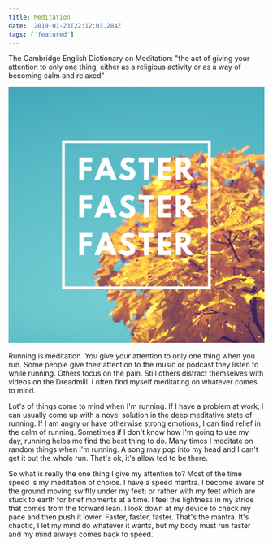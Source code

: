 ```yaml
---
title: Meditation
date: '2019-01-23T22:12:03.284Z'
tags: ['featured']
---
```


The Cambridge English Dictionary on Meditation: "the act of giving your attention to only one thing, either as a religious activity or as a way of becoming calm and relaxed"

![Faster Faster Faster](./faster.png)

Running is meditation. You give your attention to only one thing when you run. Some people give their attention to the music or podcast they listen to while running. Others focus on the pain. Still others distract themselves with videos on the Dreadmill. I often find myself meditating on whatever comes to mind.

Lot's of things come to mind when I'm running. If I have a problem at work, I can usually come up with a novel solution in the deep meditative state of running. If I am angry or have otherwise strong emotions, I can find relief in the calm of running. Sometimes if I don't know how I'm going to use my day, running helps me find the best thing to do. Many times I meditate on random things when I'm running. A song may pop into my head and I can't get it out the whole run. That's ok, it's allow ted to be there.

So what is really the one thing I give my attention to? Most of the time speed is my meditation of choice. I have a speed mantra. I become aware of the ground moving swiftly under my feet; or rather with my feet which are stuck to earth for brief moments at a time. I feel the lightness in my stride that comes from the forward lean. I look down at my device to check my pace and then push it lower. Faster, faster, faster. That's the mantra. It's chaotic, I let my mind do whatever it wants, but my body must run faster and my mind always comes back to speed.
